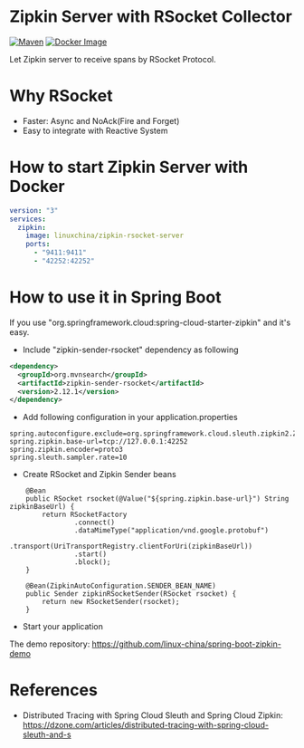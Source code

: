 Zipkin Server with RSocket Collector
====================================
[![Maven](https://img.shields.io/maven-central/v/org.mvnsearch/zipkin-sender-rsocket)](https://repo1.maven.org/maven2/org/mvnsearch/zipkin-sender-rsocket/)
[![Docker Image](https://img.shields.io/docker/v/linuxchina/zipkin-rsocket-server?label=Docker%20Image)](https://hub.docker.com/r/linuxchina/zipkin-rsocket-server)

Let Zipkin server to receive spans by RSocket Protocol.

# Why RSocket

* Faster: Async and NoAck(Fire and Forget)
* Easy to integrate with Reactive System

# How to start Zipkin Server with Docker

```yaml
version: "3"
services:
  zipkin:
    image: linuxchina/zipkin-rsocket-server
    ports:
      - "9411:9411"
      - "42252:42252"
```

# How to use it in Spring Boot

If you use "org.springframework.cloud:spring-cloud-starter-zipkin" and it's easy.

* Include "zipkin-sender-rsocket" dependency as following

```xml
<dependency>
  <groupId>org.mvnsearch</groupId>
  <artifactId>zipkin-sender-rsocket</artifactId>
  <version>2.12.1</version>
</dependency>
```

* Add following configuration in your application.properties

```
spring.autoconfigure.exclude=org.springframework.cloud.sleuth.zipkin2.ZipkinBackwardsCompatibilityAutoConfiguration
spring.zipkin.base-url=tcp://127.0.0.1:42252
spring.zipkin.encoder=proto3
spring.sleuth.sampler.rate=10
```

* Create RSocket and Zipkin Sender beans

```
    @Bean
    public RSocket rsocket(@Value("${spring.zipkin.base-url}") String zipkinBaseUrl) {
        return RSocketFactory
                .connect()
                .dataMimeType("application/vnd.google.protobuf")
                .transport(UriTransportRegistry.clientForUri(zipkinBaseUrl))
                .start()
                .block();
    }

    @Bean(ZipkinAutoConfiguration.SENDER_BEAN_NAME)
    public Sender zipkinRSocketSender(RSocket rsocket) {
        return new RSocketSender(rsocket);
    }
```

* Start your application

The demo repository: https://github.com/linux-china/spring-boot-zipkin-demo

# References

* Distributed Tracing with Spring Cloud Sleuth and Spring Cloud Zipkin: https://dzone.com/articles/distributed-tracing-with-spring-cloud-sleuth-and-s